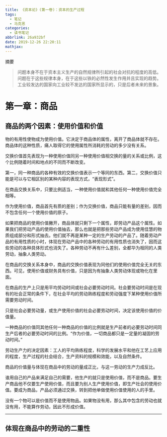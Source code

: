 ```yaml
---
title: 《资本论》(第一卷)：资本的生产过程
tags:
  - 笔记
  - 马克思
categories:
  - 读书笔记
abbrlink: 26a932bf
date: 2019-12-26 22:20:11
mathjax:
---
```

摘要
>问题本身不在于资本主义生产的自然规律所引起的社会对抗的程度的高低。问题在于这些规律本身，在于这些以铁的必然性发生作用并且实现的趋势。工业较发达的国家向工业较不发达的国家所显示的，只是后者未来的景象。

<!--more-->

# 第一章：商品

## 商品的两个因素：使用价值和价值

物的有用性使物成为使用价值。它决定于商品体的属性，离开了商品体就不存在。商品体的这种性质，痛人取得它的使用属性所消耗的劳动的多少没有关系。

交换价值首先表现为一种使用价值同另一种使用价值相交换的量的关系或比例，这个比例随着时间和地点的不同而不断改变。

第一，同一种商品的各种有效的交换价值表示一个等同的东西。第二，交换价值只能是可以与它相区别的某种内容的表现方式，“表现形式”。

在商品交换关系中，只要比例适当，一种使用价值就和其他任何一种使用价值完全相等。

作为使用价值，商品首先有质的差别；作为交换价值，商品只能有量的差别，因而不包含任何一个使用价值的原子。

如果把商品的使用价值撇开，商品体就只剩下一个属性，即劳动产品这个属性。如果我们把劳动产品的使用价值抽去，那么也就是把那些劳动产品成为使用佳慧的物质组成部分和形式抽去。他们就不再是某种一定的生产劳动的产品了。随着劳动产品的有用性质的小时，体现在劳动产品中的各种劳动的有用性质也消失了，因而这些劳动的各种具体形式也消失了。各种劳动不再有什么差别，全都华为相同的人类劳动，抽象人类劳动。

在商品的交换关系本身中，商品的交换价值表现为同他们的使用价值完全无关的东西。可见，使用价值或财务具有价值，只是因为有抽象人类劳动体现或物化在里面。

在商品的生产上只是用平均劳动时间或社会必要劳动时间。社会要劳动时间是在现有的社会正常的条件下，在社会平均的劳动熟练程度和劳动强度下某种使用价值所需要劳动时间。

只是社会必要劳动量，或生产使用价值的社会必要劳动时间，决定该使用价值的价值量。

一种商品的价值同其他任何一种商品的价值的比例就是生产前者的必要劳动时间同生产后者的必要劳动时间的比例。“作为价值，一切商品都只是一定量的凝固的劳动时间。”

劳动生产力的决定因素：工人的平均熟练程度，科学的发展水平和他在工艺上应用的程度，生产过程的社会结合，生产资料的规模和效能，以及自然条件。

商品的价值量与体现在商品中的劳动的量成正比，与这一劳动的生产力成反比。

谁用自己的产品来满足自己的需要，他生产的就只是使用价值，而不是商品。要生产商品他不仅要生产使用价值，而且要为别人生产使用价值，即生产社会的使用价值。要成为商品，产品必须通过交换，转到把他单做使用价值使用的人的手里。

没有一个物可以是价值而不是使用物品。如果物没有用，那么其中包含的劳动也就没有用，不能算作劳动，因此不形成价值。

---

## 体现在商品中的劳动的二重性

